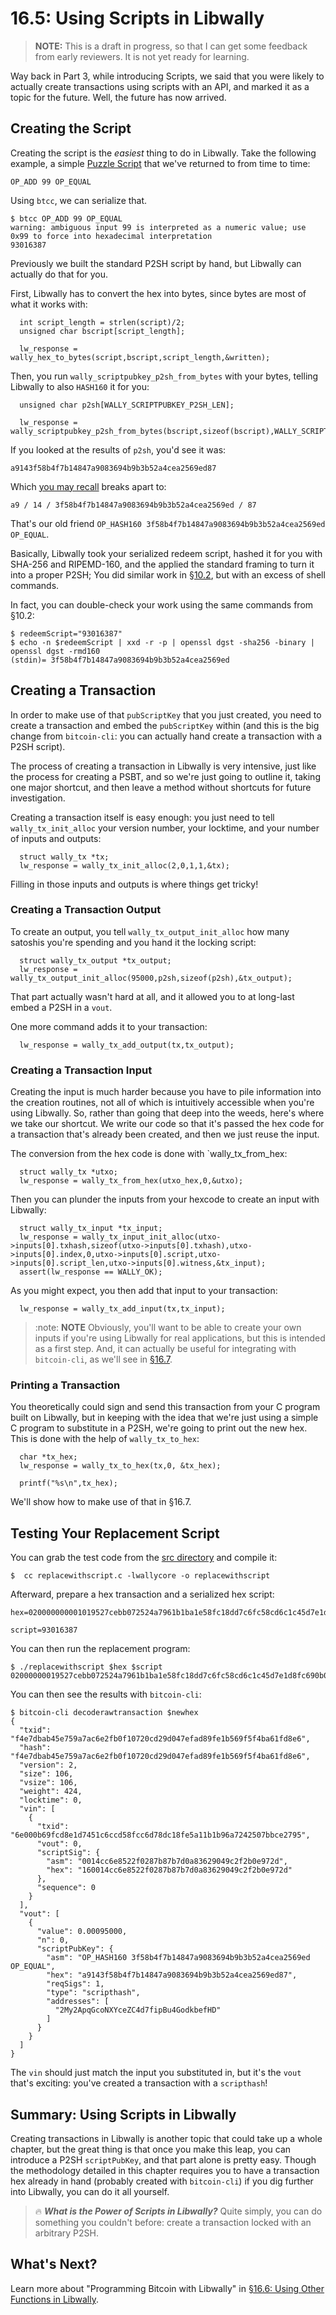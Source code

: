 # 16.5: Using Scripts in Libwally

> **NOTE:** This is a draft in progress, so that I can get some feedback from early reviewers. It is not yet ready for learning.

Way back in Part 3, while introducing Scripts, we said that you were likely to actually create transactions using scripts with an API, and marked it as a topic for the future. Well, the future has now arrived.

## Creating the Script

Creating the script is the _easiest_ thing to do in Libwally. Take the following example, a simple [Puzzle Script](/13_1_Writing_Puzzle_Scripts.md) that we've returned to from time to time:
```
OP_ADD 99 OP_EQUAL
```
Using `btcc`, we can serialize that. 
```
$ btcc OP_ADD 99 OP_EQUAL
warning: ambiguous input 99 is interpreted as a numeric value; use 0x99 to force into hexadecimal interpretation
93016387
```
Previously we built the standard P2SH script by hand, but Libwally can actually do that for you.

First, Libwally has to convert the hex into bytes, since bytes are most of what it works with:
```
  int script_length = strlen(script)/2;
  unsigned char bscript[script_length];
    
  lw_response = wally_hex_to_bytes(script,bscript,script_length,&written);
```
Then, you run `wally_scriptpubkey_p2sh_from_bytes` with your bytes, telling Libwally to also `HASH160` it for you:
```
  unsigned char p2sh[WALLY_SCRIPTPUBKEY_P2SH_LEN];
  			  
  lw_response = wally_scriptpubkey_p2sh_from_bytes(bscript,sizeof(bscript),WALLY_SCRIPT_HASH160,p2sh,WALLY_SCRIPTPUBKEY_P2SH_LEN,&written);
```
If you looked at the results of `p2sh`, you'd see it was:
```
a9143f58b4f7b14847a9083694b9b3b52a4cea2569ed87
```
Which [you may recall](10_2_Building_the_Structure_of_P2SH.md) breaks apart to:
```
a9 / 14 / 3f58b4f7b14847a9083694b9b3b52a4cea2569ed / 87
```
That's our old friend `OP_HASH160 3f58b4f7b14847a9083694b9b3b52a4cea2569ed OP_EQUAL`.

Basically, Libwally took your serialized redeem script, hashed it for you with SHA-256 and RIPEMD-160, and the applied the standard framing to turn it into a proper P2SH; You did similar work in [§10.2](10_2_Building_the_Structure_of_P2SH.md), but with an excess of shell commands.

In fact, you can double-check your work using the same commands from §10.2:
```
$ redeemScript="93016387"
$ echo -n $redeemScript | xxd -r -p | openssl dgst -sha256 -binary | openssl dgst -rmd160
(stdin)= 3f58b4f7b14847a9083694b9b3b52a4cea2569ed
```

## Creating a Transaction

In order to make use of that `pubScriptKey` that you just created, you need to create a transaction and embed the `pubScriptKey` within (and this is the big change from `bitcoin-cli`: you can actually hand create a transaction with a P2SH script).

The process of creating a transaction in Libwally is very intensive, just like the process for creating a PSBT, and so we're just going to outline it, taking one major shortcut, and then leave a method without shortcuts for future investigation.

Creating a transaction itself is easy enough: you just need to tell `wally_tx_init_alloc` your version number, your locktime, and your number of inputs and outputs:
```
  struct wally_tx *tx;
  lw_response = wally_tx_init_alloc(2,0,1,1,&tx);
```

Filling in those inputs and outputs is where things get tricky!

### Creating a Transaction Output

To create an output, you tell `wally_tx_output_init_alloc` how many satoshis you're spending and you hand it the locking script:
```
  struct wally_tx_output *tx_output;
  lw_response = wally_tx_output_init_alloc(95000,p2sh,sizeof(p2sh),&tx_output);
```
That part actually wasn't hard at all, and it allowed you to at long-last embed a P2SH in a `vout`.

One more command adds it to your transaction:
```
  lw_response = wally_tx_add_output(tx,tx_output);
```

### Creating a Transaction Input

Creating the input is much harder because you have to pile information into the creation routines, not all of which is intuitively accessible when you're using Libwally. So, rather than going that deep into the weeds, here's where we take our shortcut. We write our code so that it's passed the hex code for a transaction that's already been created, and then we just reuse the input.

The conversion from the hex code is done with `wally_tx_from_hex:
```
  struct wally_tx *utxo;
  lw_response = wally_tx_from_hex(utxo_hex,0,&utxo);
```
Then you can plunder the inputs from your hexcode to create an input with Libwally:
```
  struct wally_tx_input *tx_input;
  lw_response = wally_tx_input_init_alloc(utxo->inputs[0].txhash,sizeof(utxo->inputs[0].txhash),utxo->inputs[0].index,0,utxo->inputs[0].script,utxo->inputs[0].script_len,utxo->inputs[0].witness,&tx_input);
  assert(lw_response == WALLY_OK);						
```
As you might expect, you then add that input to your transaction:
```
  lw_response = wally_tx_add_input(tx,tx_input);
```

> :note: **NOTE** Obviously, you'll want to be able to create your own inputs if you're using Libwally for real applications, but this is intended as a first step. And, it can actually be useful for integrating with `bitcoin-cli`, as we'll see in [§16.7](16_7_Integrating_Libwally_and_Bitcoin-CLI.md).

### Printing a Transaction

You theoretically could sign and send this transaction from your C program built on Libwally, but in keeping with the idea that we're just using a simple C program to substitute in a P2SH, we're going to print out the new hex. This is done with the help of `wally_tx_to_hex`:
```
  char *tx_hex;
  lw_response = wally_tx_to_hex(tx,0, &tx_hex);

  printf("%s\n",tx_hex);
```
We'll show how to make use of that in §16.7.

## Testing Your Replacement Script

You can grab the test code from the [src directory](src/16_5_replacewithscript.c) and compile it:
```
$  cc replacewithscript.c -lwallycore -o replacewithscript
```
Afterward, prepare a hex transaction and a serialized hex script:
```
hex=020000000001019527cebb072524a7961b1ba1e58fc18dd7c6fc58cd6c1c45d7e1d8fc690b006e0000000017160014cc6e8522f0287b87b7d0a83629049c2f2b0e972dfeffffff026f8460000000000017a914ba421212a629a840492acb2324b497ab95da7d1e87306f0100000000001976a914a2a68c5f9b8e25fdd1213c38d952ab2be2e271be88ac02463043021f757054fa61cfb75b64b17230b041b6d73f25ff9c018457cf95c9490d173fb4022075970f786f24502290e8a5ed0f0a85a9a6776d3730287935fb23aa817791c01701210293fef93f52e6ce8be581db62229baf116714fcb24419042ffccc762acc958294e6921b00

script=93016387
```
You can then run the replacement program:
```
$ ./replacewithscript $hex $script
02000000019527cebb072524a7961b1ba1e58fc18dd7c6fc58cd6c1c45d7e1d8fc690b006e0000000017160014cc6e8522f0287b87b7d0a83629049c2f2b0e972d0000000001187301000000000017a9143f58b4f7b14847a9083694b9b3b52a4cea2569ed8700000000
```
You can then see the results with `bitcoin-cli`:
```
$ bitcoin-cli decoderawtransaction $newhex
{
  "txid": "f4e7dbab45e759a7ac6e2fb0f10720cd29d047efad89fe1b569f5f4ba61fd8e6",
  "hash": "f4e7dbab45e759a7ac6e2fb0f10720cd29d047efad89fe1b569f5f4ba61fd8e6",
  "version": 2,
  "size": 106,
  "vsize": 106,
  "weight": 424,
  "locktime": 0,
  "vin": [
    {
      "txid": "6e000b69fcd8e1d7451c6ccd58fcc6d78dc18fe5a11b1b96a7242507bbce2795",
      "vout": 0,
      "scriptSig": {
        "asm": "0014cc6e8522f0287b87b7d0a83629049c2f2b0e972d",
        "hex": "160014cc6e8522f0287b87b7d0a83629049c2f2b0e972d"
      },
      "sequence": 0
    }
  ],
  "vout": [
    {
      "value": 0.00095000,
      "n": 0,
      "scriptPubKey": {
        "asm": "OP_HASH160 3f58b4f7b14847a9083694b9b3b52a4cea2569ed OP_EQUAL",
        "hex": "a9143f58b4f7b14847a9083694b9b3b52a4cea2569ed87",
        "reqSigs": 1,
        "type": "scripthash",
        "addresses": [
          "2My2ApqGcoNXYceZC4d7fipBu4GodkbefHD"
        ]
      }
    }
  ]
}
```
The `vin` should just match the input you substituted in, but it's the `vout` that's exciting: you've created a transaction with a `scripthash`!

## Summary: Using Scripts in Libwally

Creating transactions in Libwally is another topic that could take up a whole chapter, but the great thing is that once you make this leap, you can introduce a P2SH `scriptPubKey`, and that part alone is pretty easy. Though the methodology detailed in this chapter requires you to have a transaction hex already in hand (probably created with `bitcoin-cli`) if you dig further into Libwally, you can do it all yourself.

> :fire: ***What is the Power of Scripts in Libwally?*** Quite simply, you can do something you couldn't before: create a transaction locked with an arbitrary P2SH.

## What's Next?

Learn more about "Programming Bitcoin with Libwally" in [§16.6: Using Other Functions in Libwally](16_6_Using_Other_Functions_in_Libwally.md).  
